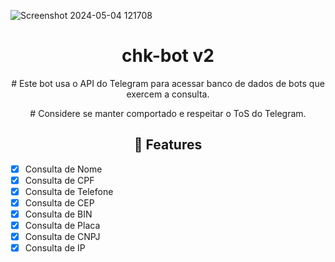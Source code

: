 ![Screenshot 2024-05-04 121708](https://github.com/revistasp/chk-bot/assets/125148176/6c52837f-4163-42fc-ae09-a8bfce95cba3)

<h1 align="center">chk-bot v2</h1>

<p align="center">
    # Este bot usa o API do Telegram para acessar banco de dados de bots que exercem a consulta.
  </p>
</p> 


<p align="center">
    # Considere se manter comportado e respeitar o ToS do Telegram.
  </p>

<h2 align="center">📆  Features</h2>

- [x] Consulta de Nome
- [x] Consulta de CPF
- [x] Consulta de Telefone
- [x] Consulta de CEP
- [x] Consulta de BIN
- [x] Consulta de Placa
- [x] Consulta de CNPJ
- [x] Consulta de IP
